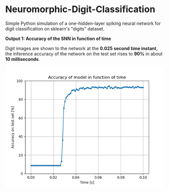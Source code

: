 # Neuromorphic-Digit-Classification
 Simple Python simulation of a one-hidden-layer spiking neural network for digit classification on sklearn's "digits" dataset.
 
**Output 1: Accuracy of the SNN in function of time**

Digit images are shown to the network at the **0.025 second time instant**, the inference accuracy of the network on the test set rises to **90%** in about **10 milliseconds**. 

![Alt text](Accuracy_evo.png?raw=true "Accuracy of the model in function of time")
